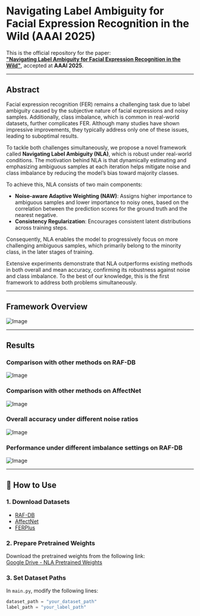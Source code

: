 # Navigating Label Ambiguity for Facial Expression Recognition in the Wild (AAAI 2025)

This is the official repository for the paper:  
[**"Navigating Label Ambiguity for Facial Expression Recognition in the Wild"**](https://arxiv.org/abs/2502.09993), accepted at **AAAI 2025**.

---

## Abstract

Facial expression recognition (FER) remains a challenging task due to label ambiguity caused by the subjective nature of facial expressions and noisy samples. Additionally, class imbalance, which is common in real-world datasets, further complicates FER. Although many studies have shown impressive improvements, they typically address only one of these issues, leading to suboptimal results.

To tackle both challenges simultaneously, we propose a novel framework called **Navigating Label Ambiguity (NLA)**, which is robust under real-world conditions. The motivation behind NLA is that dynamically estimating and emphasizing ambiguous samples at each iteration helps mitigate noise and class imbalance by reducing the model’s bias toward majority classes.

To achieve this, NLA consists of two main components:  
- **Noise-aware Adaptive Weighting (NAW)**: Assigns higher importance to ambiguous samples and lower importance to noisy ones, based on the correlation between the prediction scores for the ground truth and the nearest negative.  
- **Consistency Regularization**: Encourages consistent latent distributions across training steps.

Consequently, NLA enables the model to progressively focus on more challenging ambiguous samples, which primarily belong to the minority class, in the later stages of training.

Extensive experiments demonstrate that NLA outperforms existing methods in both overall and mean accuracy, confirming its robustness against noise and class imbalance. To the best of our knowledge, this is the first framework to address both problems simultaneously.

---

## Framework Overview

![Image](https://github.com/user-attachments/assets/a1e549f0-dff8-40b8-ba90-dc14e04f57e9)

---

## Results

### Comparison with other methods on RAF-DB  
![Image](https://github.com/user-attachments/assets/24b0f829-1cb6-4475-a928-0839f6579ebf)

### Comparison with other methods on AffectNet  
![Image](https://github.com/user-attachments/assets/ca4b0e87-049d-466a-96fa-c64a53ea4802)

### Overall accuracy under different noise ratios  
![Image](https://github.com/user-attachments/assets/02e57334-7b60-49af-b0fa-e05041dea154)

### Performance under different imbalance settings on RAF-DB  
![Image](https://github.com/user-attachments/assets/4b899466-0383-4a35-881e-4ac5285d8b97)

---

## 🚀 How to Use

### 1. Download Datasets  
- [RAF-DB](http://www.whdeng.cn/RAF/model1.html)  
- [AffectNet](https://www.affectnet.org/)  
- [FERPlus](https://www.microsoft.com/en-us/research/project/ferplus-dataset/)

### 2. Prepare Pretrained Weights  
Download the pretrained weights from the following link:  
[Google Drive - NLA Pretrained Weights](https://drive.google.com/file/d/12NY75DwMUnXFbRYDQso4eXIxLAV2PP63/view?usp=drive_link)

### 3. Set Dataset Paths  
In `main.py`, modify the following lines:

```python
dataset_path = "your_dataset_path"
label_path = "your_label_path"
